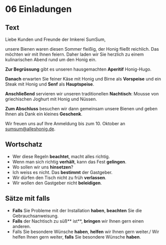# 06 Einladungen

## Text

Liebe Kunden und Freunde der Imkerei SumSum,

unsere Bienen waren diesen Sommer fleißig, der Honig fließt reichlich. Das möchten wir mit Ihnen feiern. Daher laden wir Sie herzlich zu einem kulinarischen Abend rund um den Honig ein.

**Zur Begrüssung** gibt es unseren hausgemachten **Aperitif** Honig-Hugo.

**Danach** erwarten Sie feiner Käse mit Honig und Birne als **Vorspeise** und ein Steak mit Honig und **Senf** als **Hauptspeise**.

**Anschließend** servieren wir unseren traditionellen **Nachtisch**: Mousse von griechischen Joghurt mit Honig und Nüssen.

**Zum Abschluss** besuchen wir dann gemeinsam unsere Bienen und geben Ihnen als Dank ein kleines **Geschenk**.

Wir freuen uns auf Ihre Anmeldung bis zum 10. Oktober an sumsum@alleshonig.de.

## Wortschatz

* Wer diese Regeln **beachtet**, macht alles richtig.
* Wenn man sich richtig **verhält**, kann das Fest **gelingen**.
* Wo sollen wir uns **hinsetzen**?
* Ich weiss es nicht. Das **bestimmt** der Gastgeber.
* Wir dürfen den Tisch nicht zu früh **verlassen**.
* Wir wollen den Gastgeber nicht **beleidigen**.

## Sätze mit falls

* **Falls** Sie Probleme mit der Installation **haben**, **beachten** Sie die Gebrauchsanweisung.
* **Falls** der Nachtisch zu süß** ist**, **bringen** wir Ihnen gern einen anderen.
* Falls Sie besondere Wünsche **haben**, **helfen** wir Ihnen gern weiter./ Wir helfen Ihnen gern weiter, **falls** Sie besondere Wünsche **haben**.

